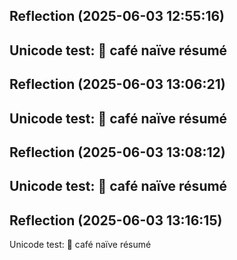 

## Reflection (2025-06-03 12:55:16)

Unicode test: 🎉 café naïve résumé
---


## Reflection (2025-06-03 13:06:21)

Unicode test: 🎉 café naïve résumé
---


## Reflection (2025-06-03 13:08:12)

Unicode test: 🎉 café naïve résumé
---


## Reflection (2025-06-03 13:16:15)

Unicode test: 🎉 café naïve résumé